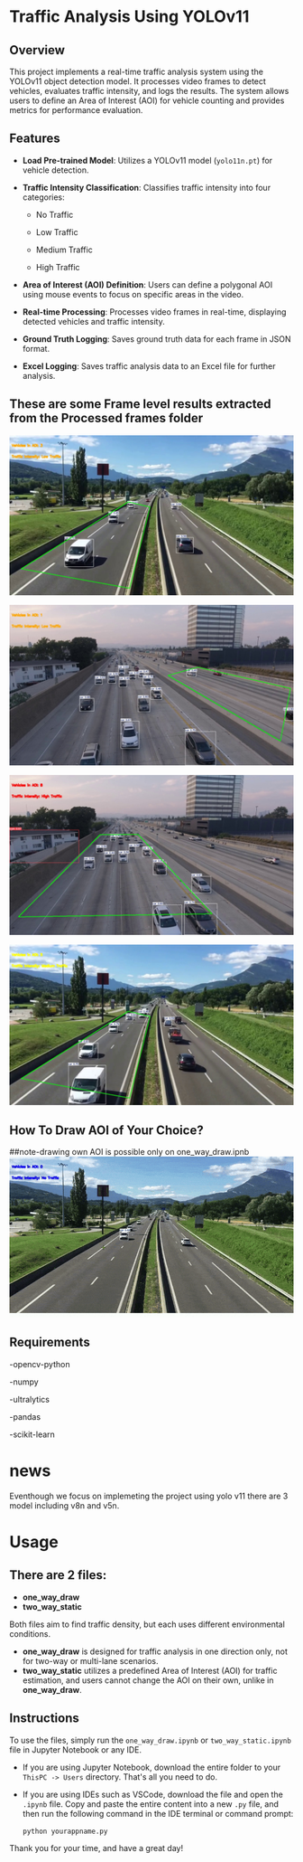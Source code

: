 # Traffic Analysis Using YOLOv11

## Overview
This project implements a real-time traffic analysis system using the YOLOv11 object detection model. It processes video frames to detect vehicles, evaluates traffic intensity, and logs the results. The system allows users to define an Area of Interest (AOI) for vehicle counting and provides metrics for performance evaluation.

## Features
- **Load Pre-trained Model**: Utilizes a YOLOv11 model (`yolo11n.pt`) for vehicle detection.
- **Traffic Intensity Classification**: Classifies traffic intensity into four categories:
  - No Traffic
    
  - Low Traffic
    
  - Medium Traffic
    
  - High Traffic
    
- **Area of Interest (AOI) Definition**: Users can define a polygonal AOI using mouse events to focus on specific areas in the video.
  
- **Real-time Processing**: Processes video frames in real-time, displaying detected vehicles and traffic intensity.
  
- **Ground Truth Logging**: Saves ground truth data for each frame in JSON format.
  
- **Excel Logging**: Saves traffic analysis data to an Excel file for further analysis.
## These are  some Frame level results extracted from the Processed frames folder
![FRAME 1](output/f1.jpg)

![FRAME 2](output/f2.jpg)

![FRAME 3](output/f3.jpg)

![FRAME 4](output/f4.jpg)
## How To Draw AOI of Your Choice?
##note-drawing own AOI is possible only on one_way_draw.ipnb
![video results](output/gif.gif)
## Requirements
-opencv-python 

-numpy

-ultralytics

-pandas

-scikit-learn

# news
Eventhough we focus on implemeting the project using yolo v11 there are 3 model including v8n and v5n.
# Usage

## There are 2 files:

- **one_way_draw**
- **two_way_static**

Both files aim to find traffic density, but each uses different environmental conditions.

- **one_way_draw** is designed for traffic analysis in one direction only, not for two-way or multi-lane scenarios.
- **two_way_static** utilizes a predefined Area of Interest (AOI) for traffic estimation, and users cannot change the AOI on their own, unlike in **one_way_draw**.

## Instructions

To use the files, simply run the `one_way_draw.ipynb` or `two_way_static.ipynb` file in Jupyter Notebook or any IDE.

- If you are using Jupyter Notebook, download the entire folder to your `ThisPC -> Users` directory. That's all you need to do.
- If you are using IDEs such as VSCode, download the file and open the `.ipynb` file. Copy and paste the entire content into a new `.py` file, and then run the following command in the IDE terminal or command prompt:

    ```bash
    python yourappname.py
    ```

Thank you for your time, and have a great day!
